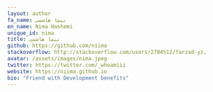 ```yaml
---
layout: author
fa_name: نیما هاشمی
en_name: Nima Hashemi
unique_id: nima
title: نیما هاشمی
github: https://github.com/niima
stackoverflow: http://stackoverflow.com/users/2784512/farzad-yz,
avatar: /assets/images/nima.jpeg
twitter: https://twitter.com/_whoamiii
website: https://niima.github.io
bio: "Friend with Development benefits"
---
```


